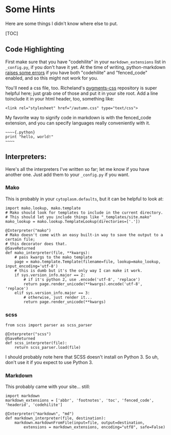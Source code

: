 # Some Hints
Here are some things I didn't know where else to put.

[TOC]

## Code Highlighting
First make sure that you have "codehilite" in your `markdown_extensions` list in `_config.py`, if you don't have it yet. At the time of writing, python-markdown [raises some errors](https://github.com/waylan/Python-Markdown/issues/60) if you have both "codehilite" and "fenced_code" enabled, and so this might not work for you.

You'll need a css file, too. Richeland's [pygments-css](https://github.com/richleland/pygments-css) repository is super helpful here; just grab one of those and put it in your site root. Add a line toinclude it in your html header, too, something like:
~~~~{.html}
<link rel="stylesheet" href="/autumn.css" type="text/css">
~~~~

My favorite way to signify code in markdown is with the fenced_code extension, and you can specify languages really conveniently with it.

~~~~~{.markdown}
~~~~{.python}
print "hello, world!"
~~~~
~~~~~
## Interpreters:
Here's all the interpreters I've written so far; let me know if you have another one. Just add them to your `_config.py` if you want.

### Mako
This is probably in your `cytoplasm.defaults`, but it can be helpful to look at:
~~~~~{.python}
import mako.lookup, mako.template
# Mako should look for templates to include in the current directory.
# This should let you include things like "_templates/site.mako"
mako_lookup = mako.lookup.TemplateLookup(directories=['.'])

@Interpreter("mako")
# Mako doesn't come with an easy built-in way to save the output to a certain file;
# this decorator does that.
@SaveReturned
def mako_interpreter(file, **kwargs):
    # pass kwargs to the mako template
    page = mako.template.Template(filename=file, lookup=mako_lookup, input_encoding='utf-8')
    # this is dumb but it's the only way I can make it work.
    if sys.version_info.major == 2:
        # if it's python 2, use .encode('utf-8', 'replace')
        return page.render_unicode(**kwargs).encode('utf-8', 'replace')
    elif sys.version_info.major == 3:
        # otherwise, just render it...
        return page.render_unicode(**kwargs)
~~~~~
### scss
~~~~~{.python}
from scss import parser as scss_parser

@Interpreter("scss")
@SaveReturned
def scss_interpreter(file):
    return scss_parser.load(file)

~~~~~
I should probably note here that SCSS doesn't install on Python 3. So uh, don't use it if you expect to use Python 3.

### Markdown
This probably came with your site... still:
~~~~~{.python}
import markdown
markdown_extensions = ['abbr', 'footnotes', 'toc', 'fenced_code', 'headerid', 'codehilite']

@Interpreter("markdown", "md")
def markdown_interpreter(file, destination):
    markdown.markdownFromFile(input=file, output=destination,
        extensions = markdown_extensions, encoding="utf8", safe=False)

~~~~~
